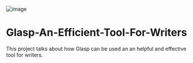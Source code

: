 ![image](https://user-images.githubusercontent.com/87333581/232855911-f900f2ef-2a78-46de-b3c2-9ede4fbc9255.png)
# Glasp-An-Efficient-Tool-For-Writers
This project talks about how Glasp can be used an an helpful and effective tool for writers.

